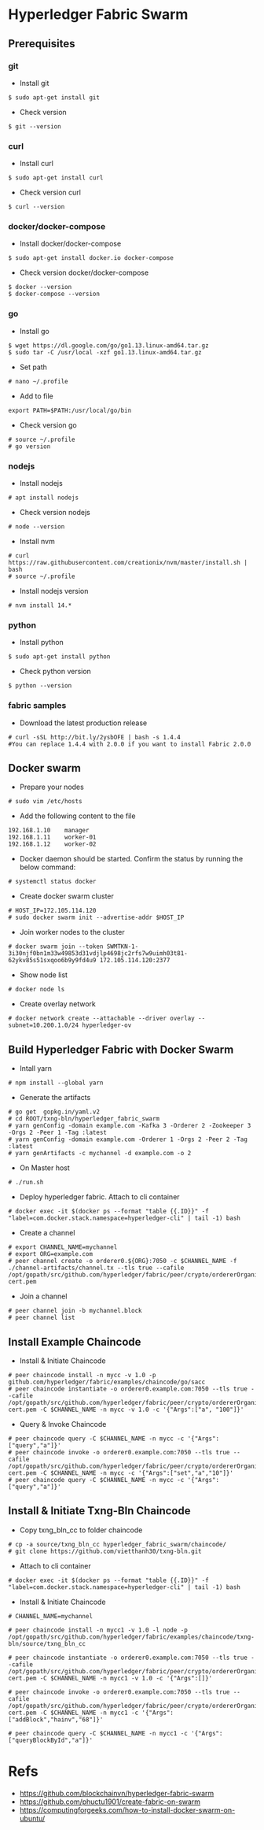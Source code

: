 # Hyperledger Fabric Swarm

## Prerequisites

### git
* Install git
```
$ sudo apt-get install git
```
* Check version
```
$ git --version
```

### curl
* Install curl
```
$ sudo apt-get install curl
```
* Check version curl
```
$ curl --version
```

### docker/docker-compose
* Install docker/docker-compose
```
$ sudo apt-get install docker.io docker-compose
```
* Check version docker/docker-compose
```
$ docker --version
$ docker-compose --version
```

### go
* Install go
```
$ wget https://dl.google.com/go/go1.13.linux-amd64.tar.gz
$ sudo tar -C /usr/local -xzf go1.13.linux-amd64.tar.gz
```
* Set path
```
# nano ~/.profile
```
* Add to file
```
export PATH=$PATH:/usr/local/go/bin
```
* Check version go
```
# source ~/.profile
# go version
```

### nodejs
* Install nodejs
```
# apt install nodejs
```
* Check version nodejs
```
# node --version
```
* Install nvm
```
# curl https://raw.githubusercontent.com/creationix/nvm/master/install.sh | bash 
# source ~/.profile
```
* Install nodejs version
```
# nvm install 14.*
```

### python
* Install python
```
$ sudo apt-get install python
```
* Check python version
```
$ python --version
```

### fabric samples
* Download the latest production release
```
# curl -sSL http://bit.ly/2ysbOFE | bash -s 1.4.4
#You can replace 1.4.4 with 2.0.0 if you want to install Fabric 2.0.0
```

## Docker swarm
* Prepare your nodes
```
# sudo vim /etc/hosts
```
* Add the following content to the file
```
192.168.1.10	manager
192.168.1.11	worker-01
192.168.1.12	worker-02
```
* Docker daemon should be started. Confirm the status by running the below command:
```
# systemctl status docker
```
* Create docker swarm cluster
```
# HOST_IP=172.105.114.120
# sudo docker swarm init --advertise-addr $HOST_IP
```
* Join worker nodes to the cluster
```
# docker swarm join --token SWMTKN-1-3i30njf0bn1m33w49853d31vdjlp4698jc2rfs7w9uimh03t81-62ykv85s51sxqoo6b9y9fd4u9 172.105.114.120:2377
```
* Show node list
```
# docker node ls
```
* Create overlay network
```
# docker network create --attachable --driver overlay --subnet=10.200.1.0/24 hyperledger-ov
```

## Build Hyperledger Fabric with Docker Swarm
* Intall yarn
```
# npm install --global yarn
```
* Generate the artifacts
```
# go get  gopkg.in/yaml.v2
# cd ROOT/txng-bln/hyperledger_fabric_swarm
# yarn genConfig -domain example.com -Kafka 3 -Orderer 2 -Zookeeper 3 -Orgs 2 -Peer 1 -Tag :latest
# yarn genConfig -domain example.com -Orderer 1 -Orgs 2 -Peer 2 -Tag :latest
# yarn genArtifacts -c mychannel -d example.com -o 2
```
* On Master host
```
# ./run.sh
```
* Deploy hyperledger fabric. Attach to cli container
```
# docker exec -it $(docker ps --format "table {{.ID}}" -f "label=com.docker.stack.namespace=hyperledger-cli" | tail -1) bash
```
* Create a channel
```
# export CHANNEL_NAME=mychannel
# export ORG=example.com
# peer channel create -o orderer0.${ORG}:7050 -c $CHANNEL_NAME -f ./channel-artifacts/channel.tx --tls true --cafile /opt/gopath/src/github.com/hyperledger/fabric/peer/crypto/ordererOrganizations/$ORG/orderers/orderer0.${ORG}/msp/tlscacerts/tlsca.${ORG}-cert.pem
```
* Join a channel
```
# peer channel join -b mychannel.block 
# peer channel list
```


## Install Example Chaincode
* Install & Initiate Chaincode
```
# peer chaincode install -n mycc -v 1.0 -p github.com/hyperledger/fabric/examples/chaincode/go/sacc
# peer chaincode instantiate -o orderer0.example.com:7050 --tls true --cafile /opt/gopath/src/github.com/hyperledger/fabric/peer/crypto/ordererOrganizations/example.com/orderers/orderer0.example.com/msp/tlscacerts/tlsca.example.com-cert.pem -C $CHANNEL_NAME -n mycc -v 1.0 -c '{"Args":["a", "100"]}'
```
* Query & Invoke Chaincode
```
# peer chaincode query -C $CHANNEL_NAME -n mycc -c '{"Args":["query","a"]}'
# peer chaincode invoke -o orderer0.example.com:7050 --tls true --cafile /opt/gopath/src/github.com/hyperledger/fabric/peer/crypto/ordererOrganizations/example.com/orderers/orderer0.example.com/msp/tlscacerts/tlsca.example.com-cert.pem -C $CHANNEL_NAME -n mycc -c '{"Args":["set","a","10"]}'
# peer chaincode query -C $CHANNEL_NAME -n mycc -c '{"Args":["query","a"]}'
```



## Install & Initiate Txng-Bln Chaincode
* Copy txng_bln_cc to folder chaincode
```
# cp -a source/txng_bln_cc hyperledger_fabric_swarm/chaincode/
# git clone https://github.com/vietthanh30/txng-bln.git
```
* Attach to cli container
```
# docker exec -it $(docker ps --format "table {{.ID}}" -f "label=com.docker.stack.namespace=hyperledger-cli" | tail -1) bash
```
* Install & Initiate Chaincode
```
# CHANNEL_NAME=mychannel

# peer chaincode install -n mycc1 -v 1.0 -l node -p /opt/gopath/src/github.com/hyperledger/fabric/examples/chaincode/txng-bln/source/txng_bln_cc

# peer chaincode instantiate -o orderer0.example.com:7050 --tls true --cafile /opt/gopath/src/github.com/hyperledger/fabric/peer/crypto/ordererOrganizations/example.com/orderers/orderer0.example.com/msp/tlscacerts/tlsca.example.com-cert.pem -C $CHANNEL_NAME -n mycc1 -v 1.0 -c '{"Args":[]}'

# peer chaincode invoke -o orderer0.example.com:7050 --tls true --cafile /opt/gopath/src/github.com/hyperledger/fabric/peer/crypto/ordererOrganizations/example.com/orderers/orderer0.example.com/msp/tlscacerts/tlsca.example.com-cert.pem -C $CHANNEL_NAME -n mycc1 -c '{"Args":["addBlock","hainv","68"]}'

# peer chaincode query -C $CHANNEL_NAME -n mycc1 -c '{"Args":["queryBlockById","a"]}'
```


# Refs
* https://github.com/blockchainvn/hyperledger-fabric-swarm
* https://github.com/phuctu1901/create-fabric-on-swarm
* https://computingforgeeks.com/how-to-install-docker-swarm-on-ubuntu/